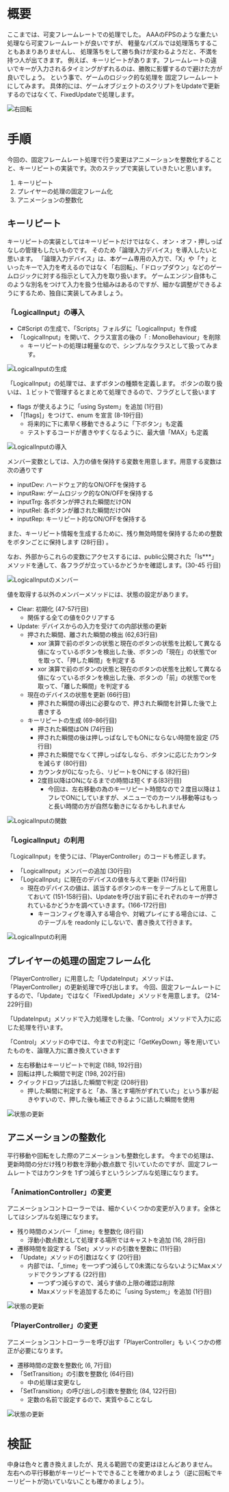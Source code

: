 # 概要
ここまでは、可変フレームレートでの処理でした。
AAAのFPSのような重たい処理なら可変フレームレートが良いですが、
軽量なパズルでは処理落ちすることもあまりありませんし、
処理落ちをして勝ち負けが変わるようだと、不満を持つ人が出てきます。
例えば、キーリピートがあります。フレームレートの違いでキーが入力されるタイミングがずれるのは、勝敗に影響するので避けた方が良いでしょう。
という事で、ゲームのロジック的な処理を
固定フレームレートにしてみます。
具体的には、ゲームオブジェクトのスクリプトをUpdateで更新するのではなくて、FixedUpdateで処理します。


![右回転](images/result.gif)

# 手順
今回の、固定フレームレート処理で行う変更はアニメーションを整数化することと、キーリピートの実装です。次のステップで実装していきたいと思います。
1. キーリピート
2. プレイヤーの処理の固定フレーム化
3. アニメーションの整数化

## キーリピート

キーリピートの実装としてはキーリピートだけではなく、オン・オフ・押しっぱなしの管理もしたいものです。
そのため「論理入力デバイス」を導入したいと思います。
「論理入力デバイス」は、本ゲーム専用の入力で、「X」や「↑」といったキーで入力を考えるのではなく「右回転」、「ドロップダウン」などのゲームロジックに対する指示として入力を取り扱います。
ゲームエンジン自体もこのような別名をつけて入力を扱う仕組みはあるのですが、細かな調整ができるようにするため、独自に実装してみましょう。

### 「LogicalInput」の導入
- C#Script の生成で、「Scripts」フォルダに「LogicalInput」を作成
- 「LogicalInput」を開いて、クラス宣言の後の「 : MonoBehaviour」を削除
  - キーリピートの処理は軽量なので、シンプルなクラスとして扱ってみます。

![LogicalInputの生成](images/EditorLogicalInput.png)

「LogicalInput」の処理では、まずボタンの種類を定義します。
ボタンの取り扱いは、１ビットで管理するとまとめて処理できるので、フラグとして扱います
- flags が使えるように「using System」を追加 (1行目)
- 「[flags]」をつけて、enum を宣言 (8-19行目)
  - 将来的に下に素早く移動できるように「下ボタン」も定義
  - テストするコードが書きやすくなるように、最大値「MAX」も定義

![LogicalInputの導入](images/CodeLogicalInputDecl.png)

メンバー変数としては、入力の値を保持する変数を用意します。用意する変数は次の通りです

- inputDev: ハードウェア的なON/OFFを保持する
- inputRaw: ゲームロジック的なON/OFFを保持する
- inputTrg: 各ボタンが押された瞬間だけON
- inputRel: 各ボタンが離された瞬間だけON
- inputRep: キーリピート的なON/OFFを保持する

また、キーリピート情報を生成するために、残り無効時間を保持するための整数をボタンごとに保持します (28行目) 。

なお、外部からこれらの変数にアクセスするには、public公開された「Is***」メソッドを通して、各フラグが立っているかどうかを確認します。(30-45 行目)

![LogicalInputのメンバー](images/CodeLogicalInputMembers.png)

値を取得する以外のメンバーメソッドには、状態の設定があります。
- Clear: 初期化 (47-57行目)
  - 関係する全ての値を0クリアする
- Update: デバイスからの入力を受けての内部状態の更新
  - 押された瞬間、離された瞬間の検出 (62,63行目)
    - xor 演算で前のボタンの状態と現在のボタンの状態を比較して異なる値になっているボタンを検出した後、ボタンの「現在」の状態でorを取って、「押した瞬間」を判定する
    - xor 演算で前のボタンの状態と現在のボタンの状態を比較して異なる値になっているボタンを検出した後、ボタンの「前」の状態でorを取って、「離した瞬間」を判定する
  - 現在のデバイスの状態を更新 (66行目)
    - 押された瞬間の導出に必要なので、押された瞬間を計算した後で上書きする
  - キーリピートの生成 (69-86行目)
    - 押された瞬間はON (74行目)
    - 押された瞬間の後は押しっぱなしでもONにならない時間を設定 (75行目)
    - 押された瞬間でなくて押しっぱなしなら、ボタンに応じたカウンタを減らす (80行目)
    - カウンタが0になったら、リピートをONにする (82行目)
    - 2度目以降はONになるまでの時間は短くする(83行目)
      - 今回は、左右移動の為のキーリピート時間なので２度目以降は１フレでONにしていますが、メニューでのカーソル移動等はもっと長い時間の方が自然な動きになるかもしれません

![LogicalInputの関数](images/CodeLogicalInputMethods.png)

### 「LogicalInput」の利用

「LogicalInput」を使うには、「PlayerController」のコードも修正します。
- 「LogicalInput」メンバーの追加 (30行目)
- 「LogicalInput」に現在のデバイスの値を与えて更新 (174行目)
  - 現在のデバイスの値は、該当するボタンのキーをテーブルとして用意しておいて (151-158行目)、Updateを呼び出す前にそれぞれのキーが押されているかどうかを調べていきます。(166-172行目)
    - キーコンフィグを導入する場合や、対戦プレイにする場合には、このテーブルを readonly にしないで、書き換えて行きます。

![LogicalInputの利用](images/CodePlayerControllerUpdate.png)

## プレイヤーの処理の固定フレーム化

「PlayerController」に用意した「UpdateInput」メソッドは、「PlayerController」の更新処理で呼び出します。
今回、固定フレームレートにするので、「Update」ではなく「FixedUpdate」メソッドを用意します。 (214-229行目)

「UpdateInput」メソッドで入力処理をした後、「Control」メソッドで入力に応じた処理を行います。

「Control」メソッドの中では、今までの判定に「GetKeyDown」等を用いていたものを、論理入力に置き換えていきます
- 左右移動はキーリピートで判定 (188, 192行目)
- 回転は押した瞬間で判定 (198, 202行目)
- クイックドロップは話した瞬間で判定 (208行目)
  - 押した瞬間に判定すると「あ、落とす場所がずれていた」という事が起きやすいので、押した後も補正できるように話した瞬間を使用

![状態の更新](images/CodePlayerControllerFixedUpdate.png)

## アニメーションの整数化

平行移動や回転をした際のアニメーションも整数化します。
今までの処理は、更新時間の分だけ残り秒数を浮動小数点数で
引いていたのですが、固定フレームレートではカウンタを
1ずつ減らすというシンプルな処理になります。

### 「AnimationController」の変更

アニメーションコントローラーでは、細かくいくつかの変更が入ります。全体としてはシンプルな処理になります。
- 残り時間のメンバー「_time」を整数化 (8行目)
  - 浮動小数点数として処理する場所ではキャストを追加 (16, 28行目)
- 遷移時間を設定する「Set」メソッドの引数を整数に (11行目)
- 「Update」メソッドの引数はなくす (20行目)
  - 内部では、「_time」を一つずつ減らして0未満にならないようにMaxメソッドでクランプする (22行目)
    - 一つずつ減らすので、減らす値の上限の確認は削除
    - Maxメソッドを追加するために「using System;」を追加 (1行目)

![状態の更新](images/CodeAnimationController.png)

### 「PlayerController」の変更

アニメーションコントローラーを呼び出す「PlayerController」も
いくつかの修正が必要になります。
- 遷移時間の定数を整数化 (6, 7行目)
- 「SetTransition」の引数を整数化 (64行目)
  - 中の処理は変更なし
- 「SetTransition」の呼び出しの引数を整数化 (84, 122行目)
  - 定数の名前で設定するので、実質やることなし

![状態の更新](images/CodePlayerControllerInt.png)

# 検証

中身は色々と書き換えましたが、見える範囲での変更はほとんどありません。
左右への平行移動がキーリピートでできることを確かめましょう（逆に回転でキーリピートが効いていないことも確かめましょう）。
